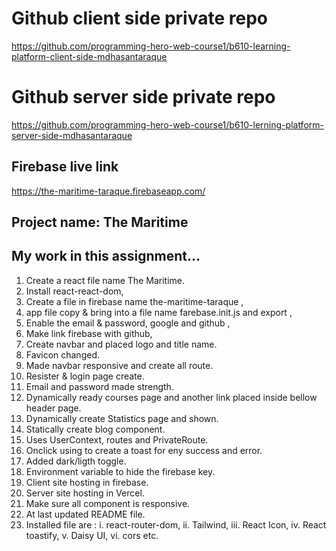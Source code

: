 # Github client side private repo

https://github.com/programming-hero-web-course1/b610-learning-platform-client-side-mdhasantaraque

# Github server side private repo

https://github.com/programming-hero-web-course1/b610-lerning-platform-server-side-mdhasantaraque

## Firebase live link

https://the-maritime-taraque.firebaseapp.com/

## Project name: The Maritime

## My work in this assignment...

1. Create a react file name The Maritime.
2. Install react-react-dom,
3. Create a file in firebase name the-maritime-taraque ,
4. app file copy & bring into a file name farebase.init.js and export ,
5. Enable the email & password, google and github ,
6. Make link firebase with github,
7. Create navbar and placed logo and title name.
8. Favicon changed.
9. Made navbar responsive and create all route.
10. Resister & login page create.
11. Email and password made strength.
12. Dynamically ready courses page and another link placed inside bellow header page.
13. Dynamically create Statistics page and shown.
14. Statically create blog component.
15. Uses UserContext, routes and PrivateRoute.
16. Onclick using to create a toast for eny success and error.
17. Added dark/ligth toggle.
18. Environment variable to hide the firebase key.
19. Client site hosting in firebase.
20. Server site hosting in Vercel.
21. Make sure all component is responsive.
22. At last updated README file.
23. Installed file are : i. react-router-dom,
    ii. Tailwind,
    iii. React Icon,
    iv. React toastify,
    v. Daisy UI,
    vi. cors
    etc.
